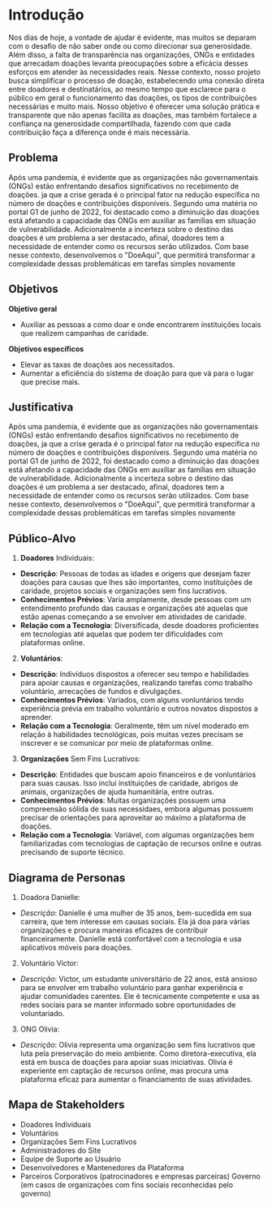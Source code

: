 # Introdução

Nos dias de hoje, a vontade de ajudar é evidente, mas muitos se deparam com o desafio de não saber onde ou como direcionar sua generosidade. Além disso, a falta de transparência nas organizações, ONGs e entidades que arrecadam doações levanta preocupações sobre a eficácia desses esforços em atender às necessidades reais. Nesse contexto, nosso projeto busca simplificar o processo de doação, estabelecendo uma conexão direta entre doadores e destinatários, ao mesmo tempo que esclarece para o público em geral o funcionamento das doações, os tipos de contribuições necessárias e muito mais. Nosso objetivo é oferecer uma solução prática e transparente que não apenas facilita as doações, mas também fortalece a confiança na generosidade compartilhada, fazendo com que cada contribuição faça a diferença onde é mais necessária.

## Problema

Após uma pandemia, é evidente que as organizações não governamentais (ONGs) estão enfrentando desafios significativos no recebimento de doações.
ja que a crise gerada é o principal fator na redução específica no número de doações e contribuições disponíveis.
Segundo uma matéria no portal G1 de junho de 2022, foi destacado como a diminuição das doações está afetando a capacidade das ONGs em auxiliar as famílias em situação de vulnerabilidade.
Adicionalmente a incerteza sobre o destino das doações é um problema a ser destacado, afinal, doadores tem a necessidade de entender como os recursos serão utilizados.
Com base nesse contexto, desenvolvemos o "DoeAqui", que permitirá transformar a complexidade dessas problemáticas em tarefas simples novamente


## Objetivos

**Objetivo geral**
- Auxiliar as pessoas a como doar e onde encontrarem instituições locais que realizem campanhas de caridade.

**Objetivos específicos**
- Elevar as taxas de doações aos necessitados.
- Aumentar a eficiência do sistema de doação para que vá para o lugar que precise mais.

## Justificativa

Após uma pandemia, é evidente que as organizações não governamentais (ONGs) estão enfrentando desafios significativos no recebimento de doações, 
ja que a crise gerada é o principal fator na redução específica no número de doações e contribuições disponíveis. 
Segundo uma matéria no portal G1 de junho de 2022, foi destacado como a diminuição das doações está afetando a capacidade das ONGs em auxiliar as famílias em situação de vulnerabilidade.
Adicionalmente a incerteza sobre o destino das doações é um problema a ser destacado, afinal, doadores tem a necessidade de entender como os recursos serão utilizados.
Com base nesse contexto, desenvolvemos o "DoeAqui", que permitirá transformar a complexidade dessas problemáticas em tarefas simples novamente


## Público-Alvo

1. **Doadores** Individuais: 
- **Descrição**: Pessoas de todas as idades e origens que desejam fazer doações para causas que lhes são importantes, como instituições de caridade, projetos sociais e organizações sem fins lucrativos.
- **Conhecimentos Prévios**: Varia amplamente, desde pessoas com um entendimento profundo das causas e organizações até aquelas que estão apenas começando a se envolver em atividades de caridade.
- **Relação com a Tecnologia**: Diversificada, desde doadores proficientes em tecnologias até aquelas que podem ter dificuldades com plataformas online.

2. **Voluntários**: 
- **Descrição**: Indivíduos dispostos a oferecer seu tempo e habilidades para apoiar causas e organizações, realizando tarefas como trabalho voluntário, arrecações de fundos e divulgações.
- **Conhecimentos Prévios**: Variados, com alguns vonluntários tendo experiência prévia em trabalho voluntário e outros novatos dispostos a aprender.
- **Relação com a Tecnologia**: Geralmente, têm um nível moderado em relação à habilidades tecnológicas, pois muitas vezes precisam se inscrever e se comunicar por meio de plataformas online.

3. **Organizações** Sem Fins Lucrativos:
- **Descrição**: Entidades que buscam apoio financeiros e de vonluntários para suas causas. Isso inclui instituições de caridade, abrigos de animais, organizações de ajuda humanitária, entre outras. 
- **Conhecimentos Prévios**: Muitas organizações possuem uma compreensão sólida de suas necessidaes, embora algumas possuem precisar de orientações para aproveitar ao máximo a plataforma de doações.
- **Relação com a Tecnologia**: Variável, com algumas organizações bem familiarizadas com tecnologias de captação de recursos online e outras precisando de suporte técnico.

## Diagrama de Personas 
1. Doadora Danielle:
- *Descrição*: Danielle é uma mulher de 35 anos, bem-sucedida em sua carreira, que tem interesse em causas sociais. Ela já doa para várias organizações e procura maneiras eficazes de contribuir financeiramente. Danielle está confortável com a tecnologia e usa aplicativos móveis para doações.

2. Voluntário Victor:
- *Descrição*: Victor, um estudante universitário de 22 anos, está ansioso para se envolver em trabalho voluntário para ganhar experiência e ajudar comunidades carentes. Ele é tecnicamente competente e usa as redes sociais para se manter informado sobre oportunidades de voluntariado.

3. ONG Olivia: 
- *Descrição*: Olivia representa uma organização sem fins lucrativos que luta pela preservação do meio ambiente. Como diretora-executiva, ela está em busca de doações para apoiar suas iniciativas. Olivia é experiente em captação de recursos online, mas procura uma plataforma eficaz para aumentar o financiamento de suas atividades.

## Mapa de Stakeholders
- Doadores Individuais
- Voluntários
- Organizações Sem Fins Lucrativos
- Administradores do Site
- Equipe de Suporte ao Usuário
- Desenvolvedores e Mantenedores da Plataforma
- Parceiros Corporativos (patrocinadores e empresas parceiras) Governo (em casos de organizações com fins sociais reconhecidas pelo governo)

